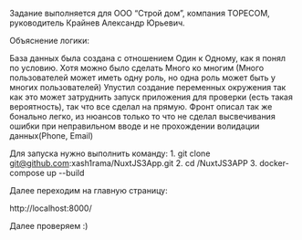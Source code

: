 Задание выполняется для ООО “Строй дом”, компания TOPECOM, руководитель Крайнев Александр Юрьевич.

Объяснение логики:

База данных была создана с отношением Один к Одному, как я понял по условию. Хотя можно было сделать Много ко многим (Много пользователей может иметь одну роль, но одна роль может быть у многих пользователей) Упустил создание переменных окружения так как это может затруднить запуск приложения для проверки (есть такая вероятность), так что все сделал на прямую. Фронт описал так же бонально легко, из нюансов только то что не сделал высвечивания ошибки при неправильном вводе и не прохождении волидации данных(Phone, Email)

Для запуска нужно выполнить команду:
1.
git clone git@github.com:xash1rama/NuxtJS3App.git
2.
cd /NuxtJS3APP
3.
docker-compose up --build

Далее переходим на главную страницу:

http://localhost:8000/

Далее проверяем :)
